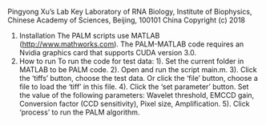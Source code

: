 Pingyong Xu’s Lab
Key Laboratory of RNA Biology,
Institute of Biophysics,
Chinese Academy of Sciences,
Beijing, 100101 China
Copyright (c) 2018

1. Installation
The PALM scripts use MATLAB (http://www.mathworks.com).
The PALM-MATLAB code requires an Nvidia graphics card that supports CUDA version 3.0.
2. How to run
To run the code for test data:
1). Set the current folder in MATLAB to be PALM code.
2). Open and run the script main.m.
3). Click the ‘tiffs’ button, choose the test data. Or click the ‘file’ button, choose a file to load
the ‘tiff’ in this file.
4). Click the ‘set parameter’ button. Set the value of the following parameters: Wavelet
threshold, EMCCD gain, Conversion factor (CCD sensitivity), Pixel size, Amplification.
5). Click ‘process’ to run the PALM algorithm.
